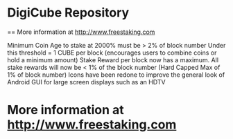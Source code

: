 # DigiCube Repository
==
More information at http://www.freestaking.com

Minimum Coin Age to stake at 2000% must be > 2% of block number
Under this threshold = 1 CUBE per block (encourages users to combine coins or hold a minimum amount)
Stake Reward per block now has a maximum. All stake rewards will now be < 1% of the block number (Hard Capped Max of 1% of block number)
Icons have been redone to improve the general look of Android GUI for large screen displays such as an HDTV

# More information at http://www.freestaking.com
